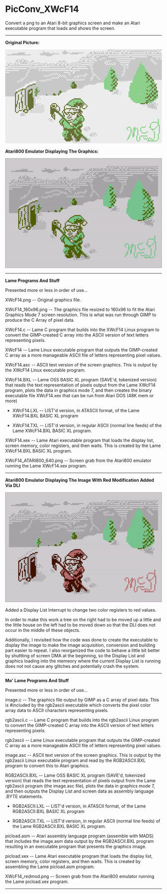 # PicConv_XWcF14

Convert a png to an Atari 8-bit graphics screen and make an Atari executable program that loads and shows the screen.

---

**Original Picture:**

[![OriginalPic](https://github.com/kenjennings/PicConv_XWcF14/blob/main/XWcF14.png)](#features)

**Atari800 Emulator Displaying The Graphics:**

[![AtariPic](https://github.com/kenjennings/PicConv_XWcF14/blob/main/XWcF14_ATARI800_640.png)](#features)

---

**Lame Programs And Stuff**

Presented more or less in order of use...

XWcF14.png -- Original graphics file.

XWcF14_160x96.png -- The graphics file resized to 160x96 to fit the Atari Graphics Mode 7 screen resolution.   This is what was run through GIMP to produce the C Array of pixel data.

XWcF14.c -- Lame C program that builds into the XWcF14 Linux program to convert the GIMP-created C array into the ASCII version of text letters representing pixels.

XWcF14 -- Lame Linux executable program that outputs the GIMP-created C array as a more manageable ASCII file of letters representing pixel values.

XWcF14.asc -- ASCII text version of the screen graphics.  This is output by the XWcF14 Linux executable program.

XWcF14.BXL -- Lame OSS BASIC XL program (SAVE'd, tokenized version) that reads the text representation of pixels output from the Lame XWcF14 program, plots the data in graphics mode 7, and then creates the binary executable file XWcF14.xex that can be run from Atari DOS (48K mem or more)

- XWcF14.LXL -- LIST'd version, in ATASCII format, of the Lame XWcF14.BXL BASIC XL program 

- XWcF14.TXL -- LIST'd version, in regular ASCII (normal line feeds) of the Lame XWcF14.BXL BASIC XL program.

XWcF14.xex -- Lame Atari executable program that loads the display list, screen memory, color registers, and then waits.  This is created by the Lame XWcF14.BXL BASIC XL program.

XWcF14_ATARI800_640.png -- Screen grab from the Atari800 emulator running the Lame XWcF14.xex program.

---

**Atari800 Emulator Displaying The Image With Red Modification Added Via DLI**

[![AtariPic](https://github.com/kenjennings/PicConv_XWcF14/blob/main/XWcF14_redmod.png)](#features)

Added a Display List Interrupt to change two color registers to red values.

In order to make this work a tree on the right had to be moved up a little and the little house on the left had to be moved down so that the DLI does not occur in the middle of these objects.

Additionally, I revisited how the code was done to create the executable to display the image to make the image acquisition, conversion and building part easier to repeat.  I also reorganized the code to behave a little bit better by shuttting of screen DMA at the beginning, so the Display List and graphics loading into the memeory where the current Display List is running does not not cause any glitches and potentially crash the system.

---

**Mo' Lame Programs And Stuff**

Presented more or less in order of use...

image.c  -- The graphics file output by GIMP as a C array of pixel data.   This is #included by the rgb2ascii executable which converts the pixel color array data to ASCII characters representing pixels.

rgb2ascii.c -- Lame C program that builds into the rgb2ascii Linux program to convert the GIMP-created C array into the ASCII version of text letters representing pixels.

rgb2ascii -- Lame Linux executable program that outputs the GIMP-created C array as a more manageable ASCII file of letters representing pixel values.

image.asc -- ASCII text version of the screen graphics.  This is output by the rgb2ascii Linux executable program and read by the RGB2ASCII.BXL program to convert this to Atari graphics.

RGB2ASCII.BXL -- Lame OSS BASIC XL program (SAVE'd, tokenized version) that reads the text representation of pixels output from the Lame rgb2ascii program (the image.asc file), plots the data in graphics mode 7, and then outputs the Display List and screen data as assembly language .BYTE statements.

- RGB2ASCII.LXL -- LIST'd version, in ATASCII format, of the Lame RGB2ASCII.BXL BASIC XL program 

- RGB2ASCII.TXL -- LIST'd version, in regular ASCII (normal line feeds) of the Lame RGB2ASCII.BXL BASIC XL program.

picload.asm -- Atari assembly language program (assemble with MADS) that includes the image.asm data output by the RGB2ASCII.BXL program resulting in an executable program that presents the graphics image.

picload.xex -- Lame Atari executable program that loads the display list, screen memory, color registers, and then waits.  This is created by assembling the Lame picload.asm program.

XWcF14_redmod.png -- Screen grab from the Atari800 emulator running the Lame picload.xex program.

---
